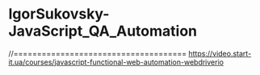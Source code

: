 # IgorSukovsky-JavaScript_QA_Automation

//=====================================
https://video.start-it.ua/courses/javascript-functional-web-automation-webdriverio
